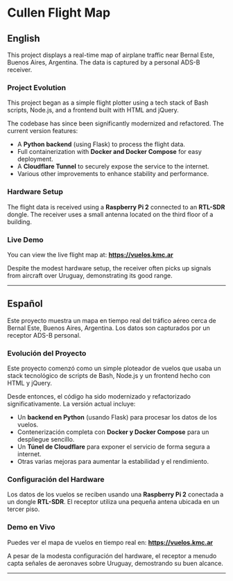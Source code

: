 # Cullen Flight Map

## English

This project displays a real-time map of airplane traffic near Bernal Este, Buenos Aires, Argentina. The data is captured by a personal ADS-B receiver.

### Project Evolution

This project began as a simple flight plotter using a tech stack of Bash scripts, Node.js, and a frontend built with HTML and jQuery.

The codebase has since been significantly modernized and refactored. The current version features:

- A **Python backend** (using Flask) to process the flight data.
- Full containerization with **Docker and Docker Compose** for easy deployment.
- A **Cloudflare Tunnel** to securely expose the service to the internet.
- Various other improvements to enhance stability and performance.

### Hardware Setup

The flight data is received using a **Raspberry Pi 2** connected to an **RTL-SDR** dongle. The receiver uses a small antenna located on the third floor of a building.

### Live Demo

You can view the live flight map at: **https://vuelos.kmc.ar**

Despite the modest hardware setup, the receiver often picks up signals from aircraft over Uruguay, demonstrating its good range.

---

## Español

Este proyecto muestra un mapa en tiempo real del tráfico aéreo cerca de Bernal Este, Buenos Aires, Argentina. Los datos son capturados por un receptor ADS-B personal.

### Evolución del Proyecto

Este proyecto comenzó como un simple ploteador de vuelos que usaba un stack tecnológico de scripts de Bash, Node.js y un frontend hecho con HTML y jQuery.

Desde entonces, el código ha sido modernizado y refactorizado significativamente. La versión actual incluye:

- Un **backend en Python** (usando Flask) para procesar los datos de los vuelos.
- Contenerización completa con **Docker y Docker Compose** para un despliegue sencillo.
- Un **Túnel de Cloudflare** para exponer el servicio de forma segura a internet.
- Otras varias mejoras para aumentar la estabilidad y el rendimiento.

### Configuración del Hardware

Los datos de los vuelos se reciben usando una **Raspberry Pi 2** conectada a un dongle **RTL-SDR**. El receptor utiliza una pequeña antena ubicada en un tercer piso.

### Demo en Vivo

Puedes ver el mapa de vuelos en tiempo real en: **https://vuelos.kmc.ar**

A pesar de la modesta configuración del hardware, el receptor a menudo capta señales de aeronaves sobre Uruguay, demostrando su buen alcance.

---
